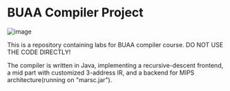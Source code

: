 # BUAA Compiler Project

![image](https://github.com/user-attachments/assets/0fe6d87b-a060-456f-9b31-fb6806323a84)

This is a repository containing labs for BUAA compiler course. DO NOT USE THE CODE DIRECTLY!

The compiler is written in Java, implementing a recursive-descent frontend, a mid part
with customized 3-address IR, and a backend for MIPS architecture(running on "marsc.jar").
